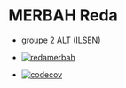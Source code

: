 # MERBAH Reda 
* groupe 2 ALT (ILSEN)


* [![redamerbah](https://circleci.com/gh/redamerbah/ceri-m1-techniques-de-test.svg?style=svg)](https://app.circleci.com/pipelines/github/redamerbah)
* [![codecov](https://codecov.io/gh/redamerbah/ceri-m1-techniques-de-test/branch/master/graph/badge.svg)](https://app.codecov.io/gh/redamerbah/ceri-m1-techniques-de-test)